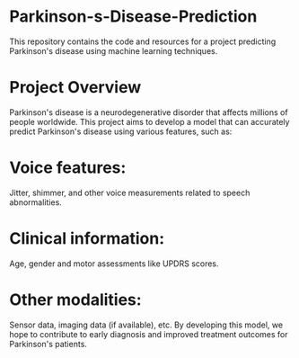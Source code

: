 # Parkinson-s-Disease-Prediction
This repository contains the code and resources for a project predicting Parkinson's disease using machine learning techniques.
# Project Overview
Parkinson's disease is a neurodegenerative disorder that affects millions of people worldwide. This project aims to develop a model that can accurately predict Parkinson's disease using various features, such as:

# Voice features: 
Jitter, shimmer, and other voice measurements related to speech abnormalities.
# Clinical information: 
Age, gender and motor assessments like UPDRS scores.
# Other modalities: 
Sensor data, imaging data (if available), etc.
By developing this model, we hope to contribute to early diagnosis and improved treatment outcomes for Parkinson's patients.
